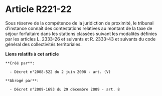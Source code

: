 # Article R221-22

Sous réserve de la compétence de la juridiction de proximité, le tribunal d'instance connaît des contestations relatives au
montant de la taxe de séjour forfaitaire dans les stations classées suivant les modalités définies par les articles L.
2333-26 et suivants et R. 2333-43 et suivants du code général des collectivités territoriales.

**Liens relatifs à cet article**

	**Créé par**:

	  - Décret n°2008-522 du 2 juin 2008 - art. (V)

	**Abrogé par**:

	  - Décret n°2009-1693 du 29 décembre 2009 - art. 8
